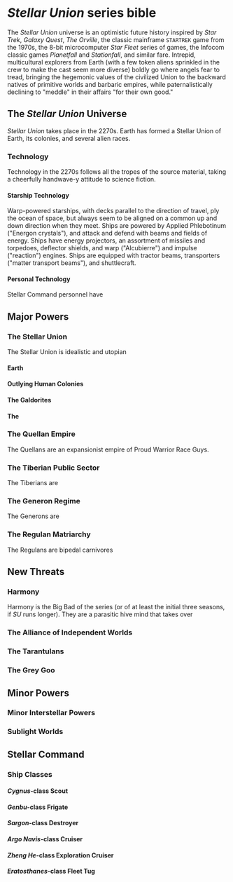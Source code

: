 # *Stellar Union* series bible

The *Stellar Union* universe is an optimistic future history inspired by *Star Trek*, *Galaxy Quest*, *The Orville*,  the classic mainframe `STARTREK` game from the 1970s, the 8-bit microcomputer *Star Fleet* series of games, the Infocom classic games *Planetfall* and *Stationfall*, and similar fare. Intrepid, multicultural explorers from Earth (with a few token aliens sprinkled in the crew to make the cast seem more diverse) boldly go where angels fear to tread, bringing the hegemonic values of the civilized Union to the backward natives of primitive worlds and barbaric empires, while paternalistically declining to "meddle" in their affairs "for their own good."

## The *Stellar Union* Universe

*Stellar Union* takes place in the 2270s. Earth has formed a Stellar Union of Earth, its colonies, and several alien races. 

### Technology
Technology in the 2270s follows all the tropes of the source material, taking a cheerfully handwave-y attitude to science fiction.  

#### Starship Technology
Warp-powered starships, with decks parallel to the direction of travel, ply the ocean of space, but always seem to be aligned on a common up and down direction when they meet. Ships are powered by Applied Phlebotinum ("Energon crystals"), and attack and defend with beams and fields of energy. Ships have energy projectors, an assortment of missiles and torpedoes, deflector shields, and warp ("Alcubierre") and impulse ("reaction") engines. Ships are equipped with tractor beams, transporters ("matter transport beams"), and shuttlecraft. 

#### Personal Technology
Stellar Command personnel have 

## Major Powers
### The Stellar Union
The Stellar Union is idealistic and utopian 

#### Earth
#### Outlying Human Colonies
#### The Galdorites
#### The 

### The Quellan Empire
The Quellans are an expansionist empire of Proud Warrior Race Guys. 

### The Tiberian Public Sector
The Tiberians are 

### The Generon Regime
The Generons are 

### The Regulan Matriarchy
The Regulans are bipedal carnivores 

## New Threats
### Harmony
Harmony is the Big Bad of the series (or of at least the initial three seasons, if *SU* runs longer). They are a parasitic hive mind that takes over 

### The Alliance of Independent Worlds

### The Tarantulans

### The Grey Goo

## Minor Powers
### Minor Interstellar Powers

### Sublight Worlds

## Stellar Command
### Ship Classes
#### *Cygnus*-class Scout
#### *Genbu*-class Frigate
#### *Sargon*-class Destroyer
#### *Argo Navis*-class Cruiser
#### *Zheng He*-class Exploration Cruiser
#### *Eratosthanes*-class Fleet Tug
#### 
<!--stackedit_data:
eyJoaXN0b3J5IjpbNjkxNDU3NTI0LDE3NzM3MjYyNDksLTE2Mz
A5NTUxNTUsLTU0ODkzNTIwNSwxNDM2ODE3MzczLDk3MjcyNDA3
NiwyMTMwMTE2MzAsMzc0MzEzNjUwXX0=
-->